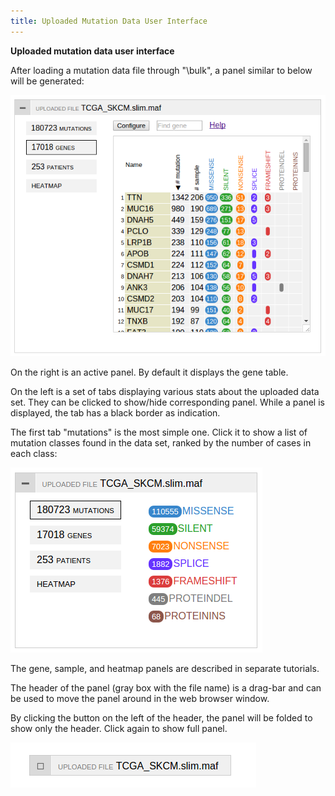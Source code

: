 ```yaml
---
title: Uploaded Mutation Data User Interface
---
```



**Uploaded mutation data user interface**

After loading a mutation data file through "\bulk", a panel similar to
below will be generated:

![](./media/image2.png)

On the right is an active panel. By default it displays the gene table.

On the left is a set of tabs displaying various stats about the uploaded
data set. They can be clicked to show/hide corresponding panel. While a
panel is displayed, the tab has a black border as indication.

The first tab "mutations" is the most simple one. Click it to show a
list of mutation classes found in the data set, ranked by the number of
cases in each class:

![](./media/image1.png)

The gene, sample, and heatmap panels are described in separate
tutorials.

The header of the panel (gray box with the file name) is a drag-bar and
can be used to move the panel around in the web browser window.

By clicking the button on the left of the header, the panel will be
folded to show only the header. Click again to show full panel.

![](./media/image3.png)
